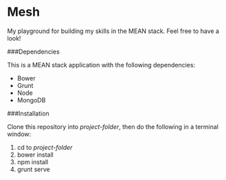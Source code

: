 Mesh
====

My playground for building my skills in the MEAN stack. Feel free to have a look!

###Dependencies

This is a MEAN stack application with the following dependencies:

- Bower
- Grunt
- Node
- MongoDB


###Installation


Clone this repository into *project-folder*, then do the following in a terminal window:

1. cd to *project-folder*
2. bower install
3. npm install
4. grunt serve


